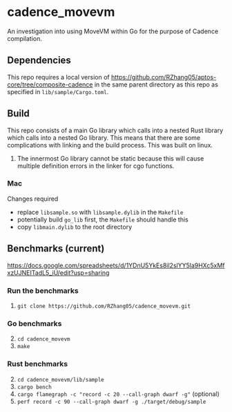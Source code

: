 # cadence_movevm

An investigation into using MoveVM within Go for the purpose of Cadence compilation.

## Dependencies
This repo requires a local version of https://github.com/RZhang05/aptos-core/tree/composite-cadence in the same parent directory as this repo as specified in `lib/sample/Cargo.toml`.

## Build
This repo consists of a main Go library which calls into a nested Rust library which calls into a nested Go library. This means that there are some complications with linking and the build process. This was built on linux.

1. The innermost Go library cannot be static because this will cause multiple definition errors in the linker for cgo functions. 

### Mac

Changes required

- replace `libsample.so` with `libsample.dylib` in the `Makefile`
- potentially build `go_lib` first, the `Makefile` should handle this
- copy `libmain.dylib` to the root directory

## Benchmarks (current)

https://docs.google.com/spreadsheets/d/1YDnU5YkEs8il2slYY5la9HXc5xMfxzUJNEITadL5_iU/edit?usp=sharing

### Run the benchmarks
1. `git clone https://github.com/RZhang05/cadence_movevm.git`

### Go benchmarks
2. `cd cadence_movevm`
3. `make`

### Rust benchmarks
2. `cd cadence_movevm/lib/sample`
3. `cargo bench`
4. `cargo flamegraph -c "record -c 20 --call-graph dwarf -g"` (optional)
5. `perf record -c 90 --call-graph dwarf -g ./target/debug/sample`